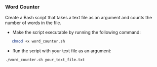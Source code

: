 ### Word Counter

Create a Bash script that takes a text file as an argument and counts the number of words in the file.

- Make the script executable by running the following command:
```bash
   chmod +x word_counter.sh
```
- Run the script with your text file as an argument:
```
./word_counter.sh your_text_file.txt
```
